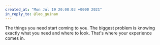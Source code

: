 ```yaml
---
created_at: "Mon Jul 19 20:08:03 +0000 2021"
in_reply_to: @leo_guinan
---
```


The things you need start coming to you. The biggest problem is knowing exactly what you need and where to look. That's where your experience comes in.